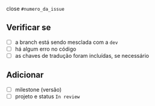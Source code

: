 close `#numero_da_issue`

## Verificar se

- [ ] a branch está sendo mesclada com a `dev`
- [ ] há algum erro no código
- [ ] as chaves de tradução foram incluídas, se necessário

## Adicionar

- [ ] milestone (versão)
- [ ] projeto e status `In review`
